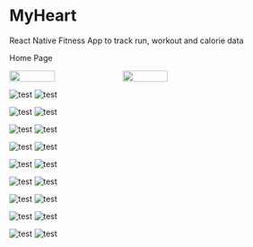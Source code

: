 # MyHeart
React Native Fitness App to track run, workout and calorie data

Home Page
<div style="display: flex; flex-direction: row;">
    <img src="./media/1a.png" width="40%">
    <img src="./media/1b.png" width="40%">
</div>

![test](media/1a.png) ![test](media/1b.png)

![test](media/2a.png) ![test](media/2b.png)

![test](media/3a.png) ![test](media/3b.png)

![test](media/4a.png) ![test](media/4b.png)

![test](media/5a.png) ![test](media/5b.png)

![test](media/6a.png) ![test](media/6b.png)

![test](media/7a.png) ![test](media/7b.png)

![test](media/8a.png) ![test](media/8b.png)

![test](media/9a.png) ![test](media/9b.png)

